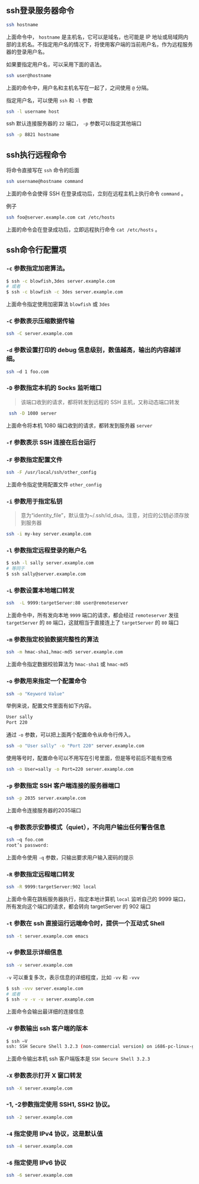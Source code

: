 ## ssh登录服务器命令

``` BASH
ssh hostname
```

上面命令中， `hostname` 是主机名，它可以是域名，也可能是 IP 地址或局域网内部的主机名。不指定用户名的情况下，将使用客户端的当前用户名，作为远程服务器的登录用户名。

如果要指定用户名，可以采用下面的语法。

``` BASH
ssh user@hostname
```

上面的命令中，用户名和主机名写在一起了，之间使用 `@` 分隔。

指定用户名，可以使用 `ssh` 和 `-l` 参数

``` BASH
ssh -l username host
```

ssh 默认连接服务器的 `22` 端口， `-p` 参数可以指定其他端口

``` BASH
ssh -p 8821 hostname
```

## ssh执行远程命令

将命令直接写在 `ssh` 命令的后面

``` BASH
ssh username@hostname command
```

上面的命令会使得 SSH 在登录成功后，立刻在远程主机上执行命令 `command` 。

例子

``` BASH
ssh foo@server.example.com cat /etc/hosts
```

上面的命令会在登录成功后，立即远程执行命令 `cat /etc/hosts` 。

## ssh命令行配置项

### `-c` 参数指定加密算法。

``` BASH
$ ssh -c blowfish,3des server.example.com
# 或者
$ ssh -c blowfish -c 3des server.example.com
```

上面命令指定使用加密算法 `blowfish` 或 `3des`

### `-C` 参数表示压缩数据传输

``` BASH
ssh -C server.example.com
```

### `-d` 参数设置打印的 debug 信息级别，数值越高，输出的内容越详细。

``` BASH
ssh –d 1 foo.com
```

### `-D` 参数指定本机的 Socks 监听端口

> 该端口收到的请求，都将转发到远程的 SSH 主机，又称动态端口转发

``` BASH
 ssh -D 1080 server
```

上面命令将本机 1080 端口收到的请求，都转发到服务器 `server`

### `-f` 参数表示 SSH 连接在后台运行

### `-F` 参数指定配置文件

``` BASH
ssh -F /usr/local/ssh/other_config
```

上面命令指定使用配置文件 `other_config`

### `-i` 参数用于指定私钥

> 意为“identity_file”，默认值为~/.ssh/id_dsa。注意，对应的公钥必须存放到服务器

``` BASH
ssh -i my-key server.example.com
```

### `-l` 参数指定远程登录的账户名

``` BASH
$ ssh -l sally server.example.com
# 等同于
$ ssh sally@server.example.com
```

### `-L` 参数设置本地端口转发

``` BASH
ssh  -L 9999:targetServer:80 user@remoteserver
```

上面命令中，所有发向本地 `9999` 端口的请求，都会经过 `remoteserver` 发往 `targetServer` 的 `80` 端口，这就相当于直接连上了 `targetServer` 的 `80` 端口

### `-m` 参数指定校验数据完整性的算法

``` BASH
ssh -m hmac-sha1,hmac-md5 server.example.com
```

上面命令指定数据校验算法为 `hmac-sha1` 或 `hmac-md5`

### `-o` 参数用来指定一个配置命令

``` BASH
ssh -o "Keyword Value"
```

举例来说，配置文件里面有如下内容。

``` BASH
User sally
Port 220
```

通过 `-o` 参数，可以把上面两个配置命令从命令行传入。

``` BASH
ssh -o "User sally" -o "Port 220" server.example.com
```

使用等号时，配置命令可以不用写在引号里面，但是等号前后不能有空格

``` BASH
ssh -o User=sally -o Port=220 server.example.com
```

### `-p` 参数指定 SSH 客户端连接的服务器端口

``` BASH
ssh -p 2035 server.example.com
```

上面命令连接服务器的2035端口

### `-q` 参数表示安静模式（quiet），不向用户输出任何警告信息

``` BASH
ssh –q foo.com
root’s password:
```

上面命令使用 `-q` 参数，只输出要求用户输入密码的提示

### `-R` 参数指定远程端口转发

``` BASH
ssh -R 9999:targetServer:902 local
```

上面命令需在跳板服务器执行，指定本地计算机 `local` 监听自己的 9999 端口，所有发向这个端口的请求，都会转向 targetServer 的 902 端口

### `-t` 参数在 ssh 直接运行远端命令时，提供一个互动式 Shell

``` BASH
ssh -t server.example.com emacs
```

### `-v` 参数显示详细信息

``` BASH
ssh -v server.example.com
```

`-v` 可以重复多次，表示信息的详细程度，比如 `-vv` 和 `-vvv`

``` BASH
$ ssh -vvv server.example.com
# 或者
$ ssh -v -v -v server.example.com
```

上面命令会输出最详细的连接信息

### `-V` 参数输出 ssh 客户端的版本

``` BASH
$ ssh –V
ssh: SSH Secure Shell 3.2.3 (non-commercial version) on i686-pc-linux-gnu
```

上面命令输出本机 ssh 客户端版本是 `SSH Secure Shell 3.2.3`

### `-X` 参数表示打开 X 窗口转发

``` BASH
ssh -X server.example.com
```

### -1, -2参数指定使用 SSH1, SSH2 协议。

``` BASH
ssh -2 server.example.com
```

### `-4` 指定使用 IPv4 协议，这是默认值

``` BASH
ssh -4 server.example.com
```

### `-6` 指定使用 IPv6 协议

``` BASH
ssh -6 server.example.com
```
